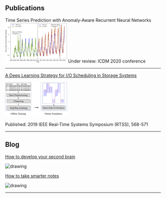 ## Publications

Time Series Prediction with Anomaly-Aware Recurrent Neural Networks
<img src="images/Hurricane.PNG?raw=true" width="200"/>
Under review: ICDM 2020 conference


---

[A Deep Learning Strategy for I/O Scheduling in Storage Systems](https://ieeexplore.ieee.org/abstract/document/9052144)

<img src="images/io.png?raw=true"  width="200"/>

Published: 2019 IEEE Real-Time Systems Symposium (RTSS), 568-571	

---

## Blog

[How to develop your second brain](/Blog/secondbrain)

<img src="https://images.unsplash.com/photo-1573511860302-28c524319d2a?ixlib=rb-1.2.1&ixid=eyJhcHBfaWQiOjEyMDd9&auto=format&fit=crop&w=1350&q=80" alt="drawing" width="1000"/>


[How to take smarter notes](/Blog/smarternotes)

<img src="https://images.unsplash.com/photo-1539045230092-f8c7e0d1b4b9?ixlib=rb-1.2.1&auto=format&fit=crop&w=1350&q=80" alt="drawing" width="1000"/>

---
